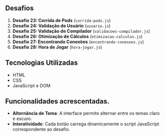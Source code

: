 ## Desafios

1. **Desafio 23: Corrida de Pods** (`corrida-pods.js`)
2. **Desafio 24: Validação de Usuário** (`usuario.js`)
3. **Desafio 25: Validação de Compilador** (`validacoes-compilador.js`)
4. **Desafio 26: Otimização de Cálculos** (`otimizacao-calculos.js`)
5. **Desafio 27: Encontrando Conexões** (`encontrando-conexoes.js`)
6. **Desafio 28: Hora de Jogar** (`hora-jogar.js`)

## Tecnologias Utilizadas

- HTML
- CSS
- JavaScript e DOM

## Funcionalidades acrescentadas.

- **Alternância de Tema**: A interface permite alternar entre os temas claro e escuro.
- **Interatividade**: Cada botão carrega dinamicamente o script JavaScript correspondente ao desafio.
